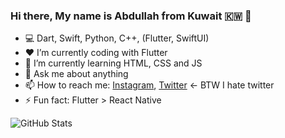 

### Hi there, My name is Abdullah from Kuwait 🇰🇼 👋


- 💻 Dart, Swift, Python, C++, (Flutter, SwiftUI)
- ❤️ I’m currently coding with Flutter
- 🔭 I’m currently learning HTML, CSS and JS
- 💬 Ask me about anything
- 📫 How to reach me: [Instagram](https://www.instagram.com/developer.kw/), [Twitter](https://twitter.com/a_munaikh) <- BTW I hate twitter
- ⚡️ Fun fact: Flutter > React Native 


![GitHub Stats](https://github-readme-stats.vercel.app/api?username=munaikh&count_private=true&theme=tokyonight&show_icons=true)

